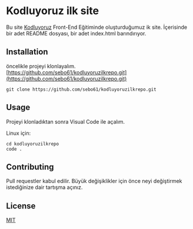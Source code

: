 # Kodluyoruz ilk site

Bu site [Kodluyoruz](https://kodluyoruz.com) Front-End Eğitiminde oluşturduğumuz ik site. İçerisinde bir adet README dosyası, bir adet index.html barındırıyor. 

## Installation
öncelikle projeyi klonlayalım. [https://github.com/sebo61/kodluyoruzilkrepo.git](https://github.com/sebo61/kodluyoruzilkrepo.git)

```
git clone https://github.com/sebo61/kodluyoruzilkrepo.git
```

## Usage
Projeyi klonladıktan sonra Visual Code ile açalım.

Linux için:

```linux
cd kodluyoruzilkrepo
code .
```
## Contributing
Pull requestler kabul edilir. Büyük değişiklikler için önce neyi değiştirmek istediğinize dair tartışma açınız.

## License

[MIT](https://mit.com)